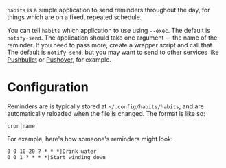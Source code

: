 `habits` is a simple application to send reminders throughout the day, for
things which are on a fixed, repeated schedule.

You can tell `habits` which application to use using `--exec`. The default is
`notify-send`. The application should take one argument -- the name of the
reminder. If you need to pass more, create a wrapper script and call that. The
default is `notify-send`, but you may want to send to other services like
[Pushbullet](https://www.pushbullet.com/) or [Pushover](https://pushover.net/),
for example.

# Configuration

Reminders are is typically stored at `~/.config/habits/habits`, and are
automatically reloaded when the file is changed. The format is like so:

```
cron|name
```

For example, here's how someone's reminders might look:

```
0 0 10-20 ? * * *|Drink water
0 0 1 ? * * *|Start winding down
```
